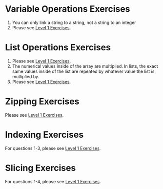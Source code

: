 # Variable Operations Exercises
1. You can only link a string to a string, not a string to an integer 
2. Please see [Level 1 Exercises](https://github.com/MiguelSwampy/pscyh403/blob/main/Assignment3/Level%201%20Exercises).
# List Operations Exercises
1. Please see [Level 1 Exercises](https://github.com/MiguelSwampy/pscyh403/blob/main/Assignment3/Level%201%20Exercises). 
2. The numerical values inside of the array are multiplied. In lists, the exact same values inside of the list are repeated by whatever value the list is mutliplied by. 
3. Please see [Level 1 Exercises](https://github.com/MiguelSwampy/pscyh403/blob/main/Assignment3/Level%201%20Exercises).
# Zipping Exercises 
Please see [Level 1 Exercises](https://github.com/MiguelSwampy/pscyh403/blob/main/Assignment3/Level%201%20Exercises). 
# Indexing Exercises 
For questions 1-3, please see [Level 1 Exercises](https://github.com/MiguelSwampy/pscyh403/blob/main/Assignment3/Level%201%20Exercises). 
# Slicing Exercises
For questions 1-4, please see [Level 1 Exercises](https://github.com/MiguelSwampy/pscyh403/blob/main/Assignment3/Level%201%20Exercises). 
